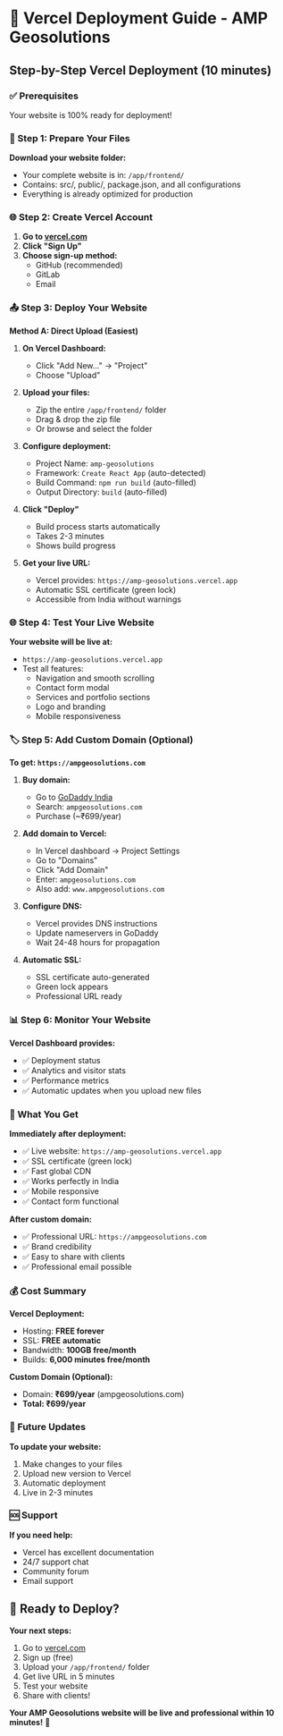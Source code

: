 # 🚀 Vercel Deployment Guide - AMP Geosolutions

## Step-by-Step Vercel Deployment (10 minutes)

### ✅ Prerequisites
Your website is 100% ready for deployment!

### 🔧 Step 1: Prepare Your Files

**Download your website folder:**
- Your complete website is in: `/app/frontend/`
- Contains: src/, public/, package.json, and all configurations
- Everything is already optimized for production

### 🌐 Step 2: Create Vercel Account

1. **Go to [vercel.com](https://vercel.com)**
2. **Click "Sign Up"**
3. **Choose sign-up method:**
   - GitHub (recommended)
   - GitLab  
   - Email

### 📤 Step 3: Deploy Your Website

**Method A: Direct Upload (Easiest)**

1. **On Vercel Dashboard:**
   - Click "Add New..." → "Project"
   - Choose "Upload"

2. **Upload your files:**
   - Zip the entire `/app/frontend/` folder
   - Drag & drop the zip file
   - Or browse and select the folder

3. **Configure deployment:**
   - Project Name: `amp-geosolutions`
   - Framework: `Create React App` (auto-detected)
   - Build Command: `npm run build` (auto-filled)
   - Output Directory: `build` (auto-filled)

4. **Click "Deploy"**
   - Build process starts automatically
   - Takes 2-3 minutes
   - Shows build progress

5. **Get your live URL:**
   - Vercel provides: `https://amp-geosolutions.vercel.app`
   - Automatic SSL certificate (green lock)
   - Accessible from India without warnings

### 🌐 Step 4: Test Your Live Website

**Your website will be live at:**
- `https://amp-geosolutions.vercel.app`
- Test all features:
  - Navigation and smooth scrolling
  - Contact form modal
  - Services and portfolio sections
  - Logo and branding
  - Mobile responsiveness

### 🏷️ Step 5: Add Custom Domain (Optional)

**To get: `https://ampgeosolutions.com`**

1. **Buy domain:**
   - Go to [GoDaddy India](https://godaddy.com/en-in)
   - Search: `ampgeosolutions.com`
   - Purchase (~₹699/year)

2. **Add domain to Vercel:**
   - In Vercel dashboard → Project Settings
   - Go to "Domains"
   - Click "Add Domain"
   - Enter: `ampgeosolutions.com`
   - Also add: `www.ampgeosolutions.com`

3. **Configure DNS:**
   - Vercel provides DNS instructions
   - Update nameservers in GoDaddy
   - Wait 24-48 hours for propagation

4. **Automatic SSL:**
   - SSL certificate auto-generated
   - Green lock appears
   - Professional URL ready

### 📊 Step 6: Monitor Your Website

**Vercel Dashboard provides:**
- ✅ Deployment status
- ✅ Analytics and visitor stats
- ✅ Performance metrics
- ✅ Automatic updates when you upload new files

### 🎯 What You Get

**Immediately after deployment:**
- ✅ Live website: `https://amp-geosolutions.vercel.app`
- ✅ SSL certificate (green lock)
- ✅ Fast global CDN
- ✅ Works perfectly in India
- ✅ Mobile responsive
- ✅ Contact form functional

**After custom domain:**
- ✅ Professional URL: `https://ampgeosolutions.com`
- ✅ Brand credibility
- ✅ Easy to share with clients
- ✅ Professional email possible

### 💰 Cost Summary

**Vercel Deployment:**
- Hosting: **FREE forever**
- SSL: **FREE automatic**
- Bandwidth: **100GB free/month**
- Builds: **6,000 minutes free/month**

**Custom Domain (Optional):**
- Domain: **₹699/year** (ampgeosolutions.com)
- **Total: ₹699/year**

### 🔄 Future Updates

**To update your website:**
1. Make changes to your files
2. Upload new version to Vercel
3. Automatic deployment
4. Live in 2-3 minutes

### 🆘 Support

**If you need help:**
- Vercel has excellent documentation
- 24/7 support chat
- Community forum
- Email support

## 🚀 Ready to Deploy?

**Your next steps:**
1. Go to [vercel.com](https://vercel.com)
2. Sign up (free)
3. Upload your `/app/frontend/` folder
4. Get live URL in 5 minutes
5. Test your website
6. Share with clients!

**Your AMP Geosolutions website will be live and professional within 10 minutes!** 🎉